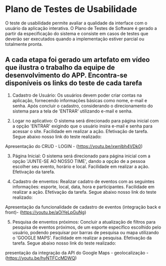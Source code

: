 # Plano de Testes de Usabilidade

O teste de usabilidade permite avaliar a qualidade da interface com o usuário da aplicação interativa. O Plano de Testes de Software é gerado a partir da especificação do sistema e consiste em casos de testes que deverão ser executados quando a implementação estiver parcial ou totalmente pronta.

## A cada etapa foi gerado um artefato em vídeo que ilustra o trabalho da equipe de desenvolvimento do APP. Encontra-se disponíveis os links do teste de cada tarefa
 

1. Cadastro de Usuário: Os usuários devem poder criar contas na aplicação, fornecendo informações básicas como nome, e-mail e senha. Após concluir o cadastro, considerando o direcionamento do sistema para a tela de 'ENTRAR' utilizando e-mail e senha. 

2. Logar no aplicativo: O sistema será direcionado para página inicial com a opção 'ENTRAR' exigindo que o usuário insira e-mail e senha para acessar o site. Facilidade em realizar a ação. Efetivação de tarefa. Segue abaixo nosso link do teste realizado:

 Apresentação do CRUD - LOGIN - (https://youtu.be/xwnlbh4VDk0)

3. Página Inicial: O sistema será direcionado para página inicial com a opção  'JUNTE-SE AO NOSSO TIME', dando a opção de a pessoa escolher seu evento, horário e local. Facilidade em realizar a ação. Efetivação da tarefa. 


4. Cadastro de enventos:  Realizar cadatro de eventos com as seguintes informações: esporte, local, data, hora e participantes. Facilidade em realizar a ação. Efetivação da tarefa. Segue abaixo nosso link do teste realizado:

Apresentação da funcionalidade de cadastro de eventos (integração back e front)- (https://youtu.be/aOiYeLpGuNg)

5. Pesquisa de enventos próximos: Concluir a atualização de filtros para pesquisa de eventos próximos, de um esporte específico escolhido pelo usuário, podendo pesquisar por barras de pesquisa ou mapa utilizando o 'GOOGLE MAPS'. Facilidade em realizar a pesquisa. Efetivação da tarefa. Segue abaixo nosso link do teste realizado:

presentação da integração da API do Google Maps - geolocalização - (https://youtu.be/hyNTFCcMDWQ)
